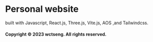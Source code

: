 # Personal website

built with Javascript, React.js, Three.js, Vite.js, AOS ,and Tailwindcss. 


#### Copyright © 2023 wctseng. All rights reserved.
